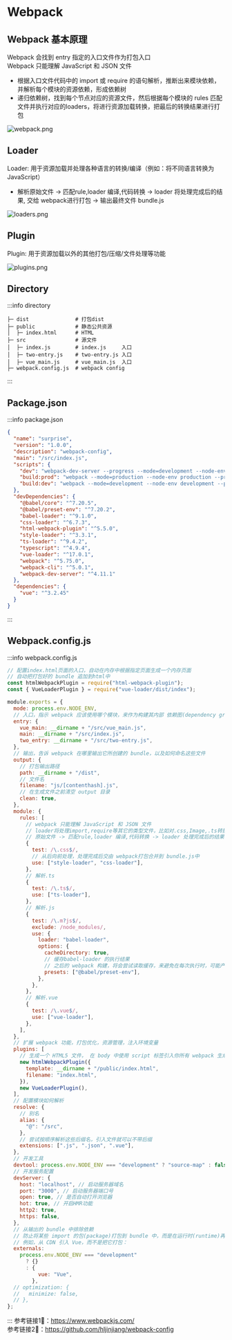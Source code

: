 # Webpack
## Webpack 基本原理

Webpack 会找到 entry 指定的入口文件作为打包入口  
Webpack 只能理解 JavaScript 和 JSON 文件  
- 根据入口文件代码中的 import 或 require 的语句解析，推断出来模块依赖，并解析每个模块的资源依赖，形成依赖树
- 递归依赖树，找到每个节点对应的资源文件，然后根据每个模块的 rules 匹配文件并执行对应的loaders，将进行资源加载转换，把最后的转换结果进行打包

![webpack.png](./assets/webpack_build.png)

## Loader
Loader: 用于资源加载并处理各种语言的转换/编译（例如：将不同语言转换为 JavaScript）
- 解析原始文件 -> 匹配rule,loader 编译,代码转换 -> loader 将处理完成后的结果, 交给 webpack进行打包 -> 输出最终文件 bundle.js

![loaders.png](./assets/loaders.png)

## Plugin
Plugin: 用于资源加载以外的其他打包/压缩/文件处理等功能

![plugins.png](./assets/plugins.png)

## Directory
:::info directory
```
├─ dist               # 打包dist
├─ public             # 静态公共资源
│  ├─ index.html      # HTML
├─ src                # 源文件
│  ├─ index.js        # index.js     入口
│  ├─ two-entry.js    # two-entry.js 入口
│  ├─ vue_main.js     # vue_main.js  入口
├─ webpack.config.js  # webpack config
```
:::
## Package.json
:::info package.json
```json
{
  "name": "surprise",
  "version": "1.0.0",
  "description": "webpack-config",
  "main": "/src/index.js",
  "scripts": {
    "dev": "webpack-dev-server --progress --mode=development --node-env development",
    "build:prod": "webpack --mode=production --node-env production --progress",
    "build:dev": "webpack --mode=development --node-env development --progress"
  },
  "devDependencies": {
    "@babel/core": "^7.20.5",
    "@babel/preset-env": "^7.20.2",
    "babel-loader": "^9.1.0",
    "css-loader": "^6.7.3",
    "html-webpack-plugin": "^5.5.0",
    "style-loader": "^3.3.1",
    "ts-loader": "^9.4.2",
    "typescript": "^4.9.4",
    "vue-loader": "^17.0.1",
    "webpack": "^5.75.0",
    "webpack-cli": "^5.0.1",
    "webpack-dev-server": "^4.11.1"
  },
  "dependencies": {
    "vue": "^3.2.45"
  }
}
```
:::
## Webpack.config.js
:::info webpack.config.js
```js
// 配置index.html页面的入口，自动在内存中根据指定页面生成一个内存页面
// 自动把打包好的 bundle 追加到html中
const htmlWebpackPlugin = require("html-webpack-plugin");
const { VueLoaderPlugin } = require("vue-loader/dist/index");

module.exports = {
  mode: process.env.NODE_ENV,
  // 入口，指示 webpack 应该使用哪个模块，来作为构建其内部 依赖图(dependency graph) 的开始
  entry: {
    vue_main: __dirname + "/src/vue_main.js",
    main: __dirname + "/src/index.js",
    two_entry: __dirname + "/src/two-entry.js",
  },
  // 输出，告诉 webpack 在哪里输出它所创建的 bundle，以及如何命名这些文件
  output: {
    // 打包输出路径
    path: __dirname + "/dist",
    // 文件名
    filename: "js/[contenthash].js",
    // 在生成文件之前清空 output 目录
    clean: true,
  },
  module: {
    rules: [
      // webpack 只能理解 JavaScript 和 JSON 文件
      // loader将处理import,require等其它的类型文件，比如对.css,Image,.ts转换成 Webpack能够识别的方式
      // 原始文件 -> 匹配rule,loader 编译,代码转换 -> loader 处理完成后的结果,交给 webpack进行打包 -> 输出最终文件 bundle.js
      {
        test: /\.css$/,
        // 从后向前处理，处理完成后交由 webpack打包合并到 bundle.js中
        use: ["style-loader", "css-loader"],
      },
      // 解析.ts
      {
        test: /\.ts$/,
        use: ["ts-loader"],
      },
      // 解析.js
      {
        test: /\.m?js$/,
        exclude: /node_modules/,
        use: {
          loader: "babel-loader",
          options: {
            cacheDirectory: true,
            // 缓存babel-loader 的执行结果
            // 之后的 webpack 构建，将会尝试读取缓存，来避免在每次执行时，可能产生的、高性能消耗的 Babel 重新编译过程(recompilation process)
            presets: ["@babel/preset-env"],
          },
        },
      },
      // 解析.vue
      {
        test: /\.vue$/,
        use: ["vue-loader"],
      },
    ],
  },
  // 扩展 webpack 功能，打包优化，资源管理，注入环境变量
  plugins: [
    // 生成一个 HTML5 文件， 在 body 中使用 script 标签引入你所有 webpack 生成的 bundle
    new htmlWebpackPlugin({
      template: __dirname + "/public/index.html",
      filename: "index.html",
    }),
    new VueLoaderPlugin(),
  ],
  // 配置模块如何解析
  resolve: {
    // 别名
    alias: {
      "@": "/src",
    },
    // 尝试按顺序解析这些后缀名，引入文件就可以不带后缀
    extensions: [".js", ".json", ".vue"],
  },
  // 开发工具
  devtool: process.env.NODE_ENV === "development" ? "source-map" : false,
  // 开发服务配置
  devServer: {
    host: "localhost", // 启动服务器域名
    port: "3000", // 启动服务器端口号
    open: true, // 是否自动打开浏览器
    hot: true, // 开启HMR功能
    http2: true,
    https: false,
  },
  // 从输出的 bundle 中排除依赖
  // 防止将某些 import 的包(package)打包到 bundle 中，而是在运行时(runtime)再去从外部获取这些扩展依赖
  // 例如，从 CDN 引入 Vue，而不是把它打包：
  externals:
    process.env.NODE_ENV === "development"
      ? {}
      : {
          vue: "Vue",
        },
  // optimization: {
  //   minimize: false,
  // },
};
```
:::
参考链接1⃣️：https://www.webpackjs.com/  
参考链接2⃣️：https://github.com/hljinjiang/webpack-config